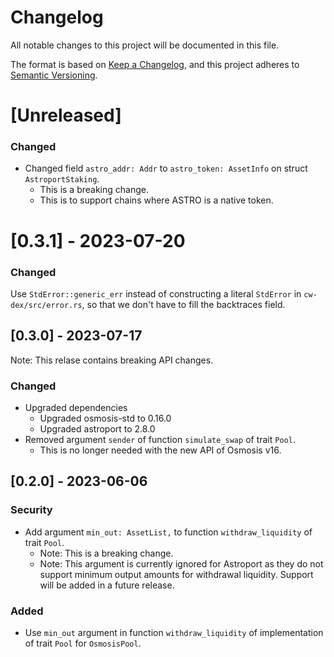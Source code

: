 # Changelog

All notable changes to this project will be documented in this file.

The format is based on [Keep a Changelog](https://keepachangelog.com/en/1.0.0/),
and this project adheres to [Semantic Versioning](https://semver.org/spec/v2.0.0.html).

# [Unreleased]

### Changed

- Changed field `astro_addr: Addr` to `astro_token: AssetInfo` on struct `AstroportStaking`.
  - This is a breaking change.
  - This is to support chains where ASTRO is a native token.

# [0.3.1] - 2023-07-20

### Changed

Use `StdError::generic_err` instead of constructing a literal `StdError` in `cw-dex/src/error.rs`,
so that we don't have to fill the backtraces field.

## [0.3.0] - 2023-07-17

Note: This relase contains breaking API changes.

### Changed

- Upgraded dependencies
    - Upgraded osmosis-std to 0.16.0
    - Upgraded astroport to 2.8.0
- Removed argument `sender` of function `simulate_swap` of trait `Pool`.
    - This is no longer needed with the new API of Osmosis v16.

## [0.2.0] - 2023-06-06

### Security

- Add argument `min_out: AssetList,` to function `withdraw_liquidity` of trait `Pool`.
  - Note: This is a breaking change.
  - Note: This argument is currently ignored for Astroport as they do not support minimum output amounts for withdrawal liquidity. Support will be added in a future release.

### Added

- Use `min_out` argument in function `withdraw_liquidity` of implementation of trait `Pool` for `OsmosisPool`.
